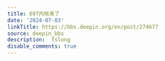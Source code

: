 ```yaml
---
title: 697内核来了
date: '2024-07-03'
linkTitle: https://bbs.deepin.org/en/post/274677
source: deepin_bbs
description:  fslong 
disable_comments: true
---
```


